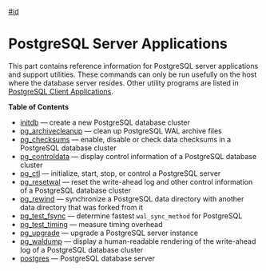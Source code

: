 [#id](#REFERENCE-SERVER)

# PostgreSQL Server Applications

This part contains reference information for PostgreSQL server applications and support utilities. These commands can only be run usefully on the host where the database server resides. Other utility programs are listed in [PostgreSQL Client Applications](reference-client.html 'PostgreSQL Client Applications').

**Table of Contents**

- [initdb](app-initdb.html) — create a new PostgreSQL database cluster
- [pg_archivecleanup](pgarchivecleanup.html) — clean up PostgreSQL WAL archive files
- [pg_checksums](app-pgchecksums.html) — enable, disable or check data checksums in a PostgreSQL database cluster
- [pg_controldata](app-pgcontroldata.html) — display control information of a PostgreSQL database cluster
- [pg_ctl](app-pg-ctl.html) — initialize, start, stop, or control a PostgreSQL server
- [pg_resetwal](app-pgresetwal.html) — reset the write-ahead log and other control information of a PostgreSQL database cluster
- [pg_rewind](app-pgrewind.html) — synchronize a PostgreSQL data directory with another data directory that was forked from it
- [pg_test_fsync](pgtestfsync.html) — determine fastest `wal_sync_method` for PostgreSQL
- [pg_test_timing](pgtesttiming.html) — measure timing overhead
- [pg_upgrade](pgupgrade.html) — upgrade a PostgreSQL server instance
- [pg_waldump](pgwaldump.html) — display a human-readable rendering of the write-ahead log of a PostgreSQL database cluster
- [postgres](app-postgres.html) — PostgreSQL database server
